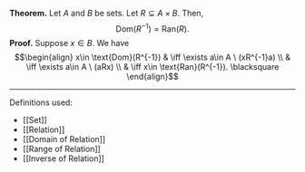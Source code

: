 **Theorem.** Let $A$ and $B$ be sets. Let $R\subseteq A\times B$. Then, $$\text{Dom}(R^{-1})=\text{Ran}(R).$$
**Proof.** Suppose $x\in B$. We have
$$\begin{align}
x\in \text{Dom}(R^{-1}) & \iff \exists a\in A \ (xR^{-1}a) \\
 & \iff \exists a\in A \ (aRx) \\
 & \iff x\in \text{Ran}(R^{-1}). \blacksquare
\end{align}$$
***
Definitions used:
- [[Set]]
- [[Relation]]
- [[Domain of Relation]]
- [[Range of Relation]]
- [[Inverse of Relation]]